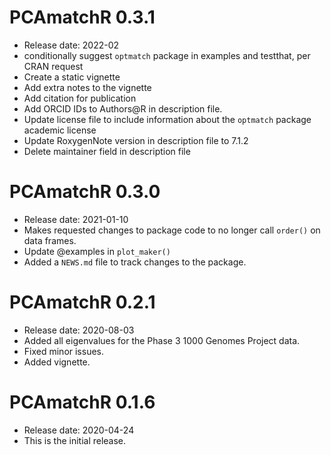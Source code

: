 # PCAmatchR 0.3.1
* Release date:  2022-02
* conditionally suggest `optmatch` package in examples and testthat, per CRAN request
* Create a static vignette
* Add extra notes to the vignette
* Add citation for publication
* Add ORCID IDs to Authors@R in description file.
* Update license file to include information about the `optmatch` package academic license
* Update RoxygenNote version in description file to 7.1.2
* Delete maintainer field in description file

# PCAmatchR 0.3.0
* Release date: 2021-01-10
* Makes requested changes to package code to no longer call `order()` on data frames.
* Update @examples in `plot_maker()`
* Added a `NEWS.md` file to track changes to the package.

# PCAmatchR 0.2.1
* Release date: 2020-08-03
* Added all eigenvalues for the Phase 3 1000 Genomes Project data.
* Fixed minor issues.
* Added vignette.
 

# PCAmatchR 0.1.6
* Release date: 2020-04-24
* This is the initial release.
